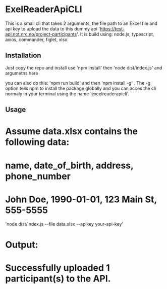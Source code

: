 # ExelReaderApiCLI

This is a small cli that takes 2 arguments, the file path to an Excel file and api key to upload the data to this dummy api 'https://test-api.not.nrc.no/project-participants'.
It is build using:
node.js, typescript, axios, commander, figlet, xlsx.

## Installation

Just copy the repo and install use 'npm install' then 'node dist/index.js' and argumetns here

you can also do this:
'npm run build' and then 'npm install -g' .
The -g option tells npm to install the package globally and you can acces the cli normaly in your terminal using the name 'excelreaderapicli'.

## Usage

# Assume data.xlsx contains the following data:
# name, date_of_birth, address, phone_number
# John Doe, 1990-01-01, 123 Main St, 555-5555

'node dist/index.js --file data.xlsx --apikey your-api-key'

# Output:
# Successfully uploaded 1 participant(s) to the API.

